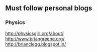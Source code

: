 ## Must follow personal blogs

### Physics

http://physicsgirl.org/about/ <br>
http://www.briangreene.org/ <br>
http://brianclegg.blogspot.in/ <br>

